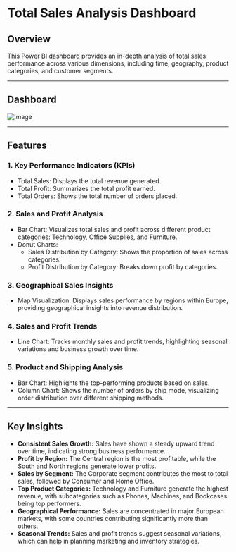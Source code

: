 # Total Sales Analysis Dashboard

## Overview
This Power BI dashboard provides an in-depth analysis of total sales performance across various dimensions, including time, geography, product categories, and customer segments.

---

## Dashboard
![image](https://github.com/user-attachments/assets/e700da56-582b-4fad-b28c-0a5bc0de0edd)


----
## Features
### **1. Key Performance Indicators (KPIs)** ###
* Total Sales: Displays the total revenue generated.
* Total Profit: Summarizes the total profit earned.
* Total Orders: Shows the total number of orders placed.

### **2. Sales and Profit Analysis** ###
* Bar Chart: Visualizes total sales and profit across different product categories: Technology, Office Supplies, and Furniture.
* Donut Charts:
  * Sales Distribution by Category: Shows the proportion of sales across categories.
  * Profit Distribution by Category: Breaks down profit by categories.

### **3. Geographical Sales Insights** ###
* Map Visualization: Displays sales performance by regions within Europe, providing geographical insights into revenue distribution.

### **4. Sales and Profit Trends** ###
* Line Chart: Tracks monthly sales and profit trends, highlighting seasonal variations and business growth over time.

### **5. Product and Shipping Analysis** ###
* Bar Chart: Highlights the top-performing products based on sales.
* Column Chart: Shows the number of orders by ship mode, visualizing order distribution over different shipping methods.

---
## Key Insights
* **Consistent Sales Growth:** Sales have shown a steady upward trend over time, indicating strong business performance.
* **Profit by Region:** The Central region is the most profitable, while the South and North regions generate lower profits.
* **Sales by Segment:** The Corporate segment contributes the most to total sales, followed by Consumer and Home Office.
* **Top Product Categories:** Technology and Furniture generate the highest revenue, with subcategories such as Phones, Machines, and Bookcases being top performers.
* **Geographical Performance:** Sales are concentrated in major European markets, with some countries contributing significantly more than others.
* **Seasonal Trends:** Sales and profit trends suggest seasonal variations, which can help in planning marketing and inventory strategies.
